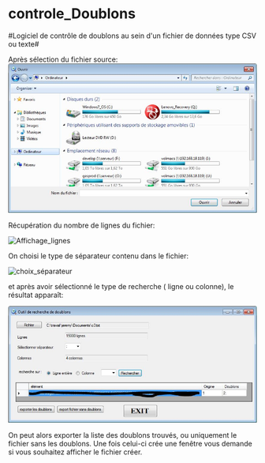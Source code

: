 # controle_Doublons
#Logiciel de contrôle de doublons au sein d'un fichier de données type CSV ou texte#

Après sélection du fichier source:
![Affichage_choix_fichier](choix_fichier.JPG)

Récupération du nombre de lignes du fichier:

![Affichage_lignes](affichage_départ.JPG)

On choisi le type de séparateur contenu dans le fichier:

![choix_séparateur](selection_séparateur.JPG)

et après avoir sélectionné le type de recherche ( ligne ou colonne), le résultat apparaît:

![résultat](résultat.JPG)

On peut alors exporter la liste des doublons trouvés, ou uniquement le fichier sans les doublons.
Une fois celui-ci crée une fenêtre vous demande si vous souhaitez afficher le fichier créer.
